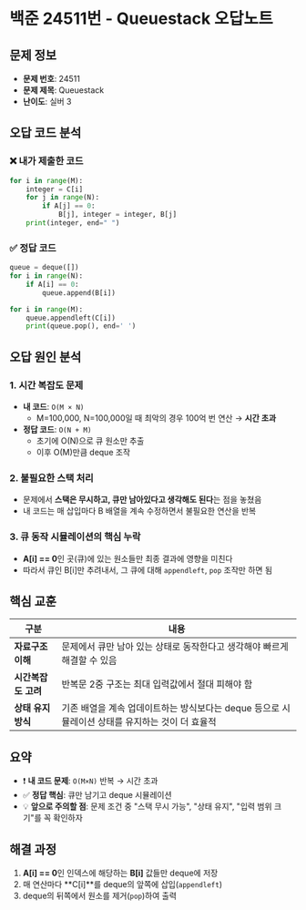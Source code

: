 # 백준 24511번 - Queuestack 오답노트

## 문제 정보
- **문제 번호**: 24511
- **문제 제목**: Queuestack
- **난이도**: 실버 3

## 오답 코드 분석

### ❌ 내가 제출한 코드
```python
for i in range(M):
    integer = C[i]
    for j in range(N):
        if A[j] == 0:
            B[j], integer = integer, B[j]
    print(integer, end=" ")
```

### ✅ 정답 코드
```python
queue = deque([])
for i in range(N):
    if A[i] == 0:
        queue.append(B[i])

for i in range(M):
    queue.appendleft(C[i])
    print(queue.pop(), end=' ')
```

## 오답 원인 분석

### 1. 시간 복잡도 문제
- **내 코드**: `O(M × N)` 
  - M=100,000, N=100,000일 때 최악의 경우 100억 번 연산 → **시간 초과**
- **정답 코드**: `O(N + M)`
  - 초기에 O(N)으로 큐 원소만 추출
  - 이후 O(M)만큼 deque 조작

### 2. 불필요한 스택 처리
- 문제에서 **스택은 무시하고, 큐만 남아있다고 생각해도 된다**는 점을 놓쳤음
- 내 코드는 매 삽입마다 B 배열을 계속 수정하면서 불필요한 연산을 반복

### 3. 큐 동작 시뮬레이션의 핵심 누락
- **A[i] == 0**인 곳(큐)에 있는 원소들만 최종 결과에 영향을 미친다
- 따라서 큐인 B[i]만 추려내서, 그 큐에 대해 `appendleft`, `pop` 조작만 하면 됨

## 핵심 교훈

| 구분 | 내용 |
|------|------|
| **자료구조 이해** | 문제에서 큐만 남아 있는 상태로 동작한다고 생각해야 빠르게 해결할 수 있음 |
| **시간복잡도 고려** | 반복문 2중 구조는 최대 입력값에서 절대 피해야 함 |
| **상태 유지 방식** | 기존 배열을 계속 업데이트하는 방식보다는 deque 등으로 시뮬레이션 상태를 유지하는 것이 더 효율적 |

## 요약
- ❗ **내 코드 문제**: `O(M×N)` 반복 → 시간 초과
- ✅ **정답 핵심**: 큐만 남기고 deque 시뮬레이션
- 💡 **앞으로 주의할 점**: 문제 조건 중 "스택 무시 가능", "상태 유지", "입력 범위 크기"를 꼭 확인하자

## 해결 과정
1. **A[i] == 0**인 인덱스에 해당하는 **B[i]** 값들만 deque에 저장
2. 매 연산마다 **C[i]**를 deque의 앞쪽에 삽입(`appendleft`)
3. deque의 뒤쪽에서 원소를 제거(`pop`)하여 출력
